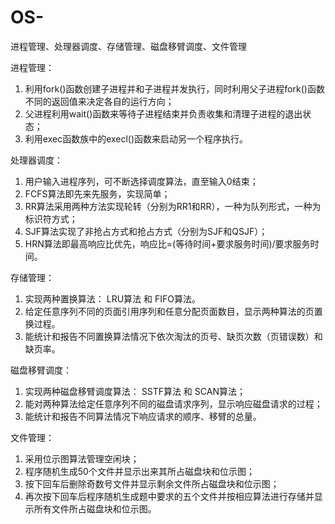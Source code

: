 # OS-
进程管理、处理器调度、存储管理、磁盘移臂调度、文件管理

进程管理：
1.	利用fork()函数创建子进程并和子进程并发执行，同时利用父子进程fork()函数不同的返回值来决定各自的运行方向；
2.	父进程利用wait()函数来等待子进程结束并负责收集和清理子进程的退出状态；
3.	利用exec函数族中的execl()函数来启动另一个程序执行。

处理器调度：
1.	用户输入进程序列，可不断选择调度算法，直至输入0结束；
2.	FCFS算法即先来先服务，实现简单；
3.	RR算法采用两种方法实现轮转（分别为RR1和RR），一种为队列形式，一种为标识符方式；
4.	SJF算法实现了非抢占方式和抢占方式（分别为SJF和QSJF）；
5.	HRN算法即最高响应比优先，响应比=(等待时间+要求服务时间)/要求服务时间。

存储管理：
1.	实现两种置换算法： LRU算法 和 FIFO算法。
2.  给定任意序列不同的页面引用序列和任意分配页面数目，显示两种算法的页置换过程。
3.  能统计和报告不同置换算法情况下依次淘汰的页号、缺页次数（页错误数）和缺页率。

磁盘移臂调度：
1.  实现两种磁盘移臂调度算法： SSTF算法 和 SCAN算法；
2.	能对两种算法给定任意序列不同的磁盘请求序列，显示响应磁盘请求的过程；
3.	能统计和报告不同算法情况下响应请求的顺序、移臂的总量。

文件管理：
1.	采用位示图算法管理空闲块；
2.	程序随机生成50个文件并显示出来其所占磁盘块和位示图；
3.	按下回车后删除奇数号文件并显示剩余文件所占磁盘块和位示图；
4.	再次按下回车后程序随机生成题中要求的五个文件并按相应算法进行存储并显示所有文件所占磁盘块和位示图。
